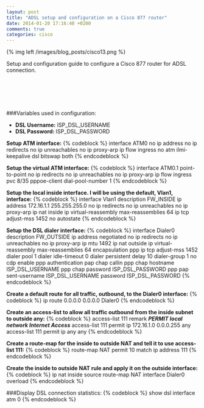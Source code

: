 ```yaml
---
layout: post
title: "ADSL setup and configuration on a Cisco 877 router"
date: 2014-01-20 17:16:40 +0200
comments: true
categories: cisco
---
```

{% img left /images/blog_posts/cisco13.png %}

Setup and configuration guide to configure a Cisco 877 router for ADSL connection.
<!--more-->
<br>
<br>
<br>
<br>

###Variables used in configuration:
* **DSL Username:** ISP_DSL_USERNAME
* **DSL Password:** ISP_DSL_PASSWORD

**Setup ATM interface:**
{% codeblock %}
interface ATM0
 no ip address
 no ip redirects
 no ip unreachables
 no ip proxy-arp
 ip flow ingress
 no atm ilmi-keepalive
 dsl bitswap both
{% endcodeblock %}

**Setup the virtual ATM interface:**
{% codeblock %}
interface ATM0.1 point-to-point
 no ip redirects
 no ip unreachables
 no ip proxy-arp
 ip flow ingress
 pvc 8/35
  pppoe-client dial-pool-number 1
{% endcodeblock %}

**Setup the local inside interface. I will be using the default, Vlan1, interface:**
{% codeblock %}
 interface Vlan1
 description FW_INSIDE
 ip address 172.16.1.1 255.255.255.0
 no ip redirects
 no ip unreachables
 no ip proxy-arp
 ip nat inside
 ip virtual-reassembly max-reassemblies 64
 ip tcp adjust-mss 1452
 no autostate
{% endcodeblock %}

**Setup the DSL dialer interface:**
{% codeblock %}
interface Dialer0
 description FW_OUTSIDE
 ip address negotiated
 no ip redirects
 no ip unreachables
 no ip proxy-arp
 ip mtu 1492
 ip nat outside
 ip virtual-reassembly max-reassemblies 64
 encapsulation ppp
 ip tcp adjust-mss 1452
 dialer pool 1
 dialer idle-timeout 0
 dialer persistent delay 10
 dialer-group 1
 no cdp enable
 ppp authentication pap chap callin
 ppp chap hostname ISP_DSL_USERNAME
 ppp chap password ISP_DSL_PASSWORD
 ppp pap sent-username ISP_DSL_USERNAME password ISP_DSL_PASSWORD
{% endcodeblock %}

**Create a default route for all traffic, outbound, to the Dialer0 interface:**
{% codeblock %}
ip route 0.0.0.0 0.0.0.0 Dialer0
{% endcodeblock %}

**Create an access-list to allow all traffic outbound from the inside subnet to outside any:**
{% codeblock %}
access-list 111 remark *****PERMIT local network Internet Access*****
access-list 111 permit ip 172.16.1.0 0.0.0.255 any
access-list 111 permit ip any any
{% endcodeblock %}

**Create a route-map for the inside to outside NAT and tell it to use access-list 111:**
{% codeblock %}
route-map NAT permit 10
 match ip address 111
{% endcodeblock %}

**Create the inside to outside NAT rule and apply it on the outside interface:**
{% codeblock %}
ip nat inside source route-map NAT interface Dialer0 overload
{% endcodeblock %}

###Display DSL connection statistics:
{% codeblock %}
show dsl interface atm 0
{% endcodeblock %}
